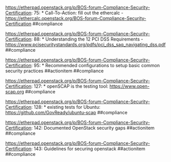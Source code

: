 https://etherpad.openstack.org/p/BOS-forum-Compliance-Security-Certification: 75: * Call-To-Action: fill out the ethercalc - https://ethercalc.openstack.org/BOS-forum-Compliance-Security-Certification  ##compliance

https://etherpad.openstack.org/p/BOS-forum-Compliance-Security-Certification: 88: * Understanding the 12 PCI DSS Requirements - https://www.pcisecuritystandards.org/pdfs/pci_dss_saq_navigating_dss.pdf  ##compliance

https://etherpad.openstack.org/p/BOS-forum-Compliance-Security-Certification: 95: * Recommended configurations to setup basic common security practices  ##actionitem ##compliance

https://etherpad.openstack.org/p/BOS-forum-Compliance-Security-Certification: 127: * openSCAP is the testing tool: https://www.open-scap.org  ##compliance

https://etherpad.openstack.org/p/BOS-forum-Compliance-Security-Certification: 128: * existing tests for Ubuntu: https://github.com/GovReady/ubuntu-scap  ##compliance

https://etherpad.openstack.org/p/BOS-forum-Compliance-Security-Certification: 142: Documented OpenStack security gaps  ##actionitem ##compliance

https://etherpad.openstack.org/p/BOS-forum-Compliance-Security-Certification: 143: Guidelines for securing openstack  ##actionitem ##compliance

